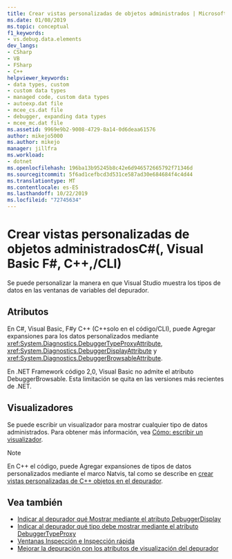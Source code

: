 ```yaml
---
title: Crear vistas personalizadas de objetos administrados | Microsoft Docs
ms.date: 01/08/2019
ms.topic: conceptual
f1_keywords:
- vs.debug.data.elements
dev_langs:
- CSharp
- VB
- FSharp
- C++
helpviewer_keywords:
- data types, custom
- custom data types
- managed code, custom data types
- autoexp.dat file
- mcee_cs.dat file
- debugger, expanding data types
- mcee_mc.dat file
ms.assetid: 9969e9b2-9008-4729-8a14-0d6deaa61576
author: mikejo5000
ms.author: mikejo
manager: jillfra
ms.workload:
- dotnet
ms.openlocfilehash: 196ba13b95245b8c42e6d946572665792f71346d
ms.sourcegitcommit: 5f6ad1cefbcd3d531ce587ad30e684684f4c4d44
ms.translationtype: MT
ms.contentlocale: es-ES
ms.lasthandoff: 10/22/2019
ms.locfileid: "72745634"
---
```

# <a name="create-custom-views-of-managed-objects-c-visual-basic-f-ccli"></a>Crear vistas personalizadas de objetos administradosC#(, Visual Basic F#, C++,/CLI)
Se puede personalizar la manera en que Visual Studio muestra los tipos de datos en las ventanas de variables del depurador.

## <a name="attributes"></a>Atributos

En C#, Visual Basic, F#y C++ (C++solo en el código/CLI), puede Agregar expansiones para los datos personalizados mediante <xref:System.Diagnostics.DebuggerTypeProxyAttribute>, <xref:System.Diagnostics.DebuggerDisplayAttribute> y <xref:System.Diagnostics.DebuggerBrowsableAttribute>.

En .NET Framework código 2,0, Visual Basic no admite el atributo DebuggerBrowsable. Esta limitación se quita en las versiones más recientes de .NET.

## <a name="visualizers"></a>Visualizadores

Se puede escribir un visualizador para mostrar cualquier tipo de datos administrados. Para obtener más información, vea [Cómo: escribir un visualizador](/visualstudio/debugger/create-custom-visualizers-of-data).

> [!NOTE]
> En C++ el código, puede Agregar expansiones de tipos de datos personalizados mediante el marco Natvis, tal como se describe en [crear vistas personalizadas de C++ objetos en el depurador](/visualstudio/debugger/create-custom-views-of-native-objects).

## <a name="see-also"></a>Vea también

- [Indicar al depurador qué Mostrar mediante el atributo DebuggerDisplay](../debugger/using-the-debuggerdisplay-attribute.md)
- [Indicar al depurador qué tipo debe mostrar mediante el atributo DebuggerTypeProxy](../debugger/using-debuggertypeproxy-attribute.md)
- [Ventanas Inspección e Inspección rápida](../debugger/watch-and-quickwatch-windows.md)
- [Mejorar la depuración con los atributos de visualización del depurador](/dotnet/framework/debug-trace-profile/enhancing-debugging-with-the-debugger-display-attributes)
